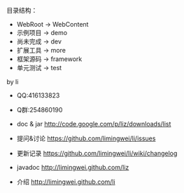 目录结构：
* WebRoot -> WebContent
* 示例项目 -> demo
* 尚未完成 -> dev
* 扩展工具 -> more
* 框架源码 -> framework
* 单元测试 -> test

by li
* QQ:416133823
* Q群:254860190

* doc & jar http://code.google.com/p/liz/downloads/list
* 提问&讨论   https://github.com/limingwei/li/issues
* 更新记录   https://github.com/limingwei/li/wiki/changelog
* javadoc http://limingwei.github.com/liz
* 介绍 http://limingwei.github.com/li